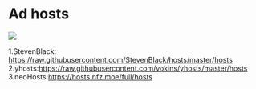 # Ad hosts

<img src="https://coverfiles.alphacoders.com/592/59226.jpg" />

1.StevenBlack: https://raw.githubusercontent.com/StevenBlack/hosts/master/hosts
<br/>
2.yhosts:https://raw.githubusercontent.com/vokins/yhosts/master/hosts
<br/>
3.neoHosts:https://hosts.nfz.moe/full/hosts
<br/>
